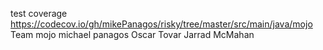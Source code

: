 
test coverage
https://codecov.io/gh/mikePanagos/risky/tree/master/src/main/java/mojo
Team mojo
    michael panagos
    Oscar Tovar
    Jarrad McMahan
